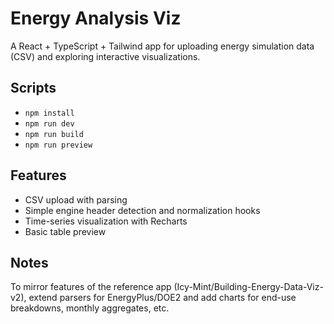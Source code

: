 # Energy Analysis Viz

A React + TypeScript + Tailwind app for uploading energy simulation data (CSV) and exploring interactive visualizations.

## Scripts

- `npm install`
- `npm run dev`
- `npm run build`
- `npm run preview`

## Features

- CSV upload with parsing
- Simple engine header detection and normalization hooks
- Time-series visualization with Recharts
- Basic table preview

## Notes

To mirror features of the reference app (Icy-Mint/Building-Energy-Data-Viz-v2), extend parsers for EnergyPlus/DOE2 and add charts for end-use breakdowns, monthly aggregates, etc.
